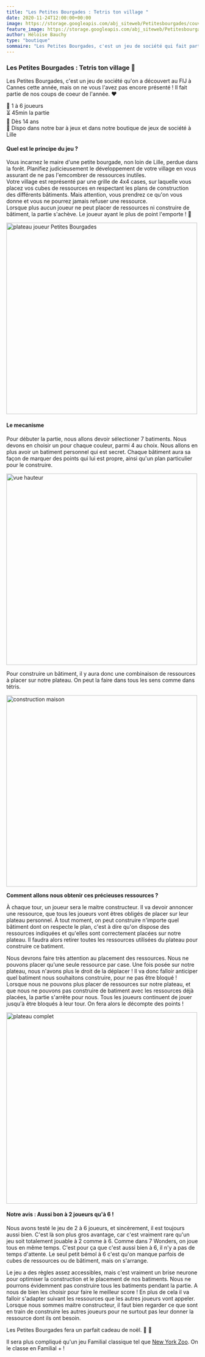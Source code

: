 ```yaml
---
title: "Les Petites Bourgades : Tetris ton village "
date: 2020-11-24T12:00:00+00:00
image: https://storage.googleapis.com/abj_siteweb/Petitesbourgades/couverture.jpg
feature_image: https://storage.googleapis.com/abj_siteweb/Petitesbourgades/couverture.jpg
author: Héloïse Bauchy
type: "boutique"
sommaire: "Les Petites Bourgades, c'est un jeu de société qui fait partie de nos coups de coeur de l'année"
---
```

### Les Petites Bourgades : Tetris ton village :post_office:

Les Petites Bourgades, c'est un jeu de société qu'on a découvert au FIJ à Cannes cette année, mais on ne vous l'avez pas encore présenté ! Il fait partie de nos coups de coeur de l'année. :heart:

:busts_in_silhouette:  1 à 6 joueurs <br>
:hourglass_flowing_sand: 45min la partie <br>
:birthday: Dès 14 ans <br>
:game_die: Dispo dans notre bar à jeux et dans notre boutique de jeux de société à Lille <br>


#### Quel est le principe du jeu ?

Vous incarnez le maire d'une petite bourgade, non loin de Lille, perdue dans la forêt. Planifiez judicieusement le développement de votre village en vous assurant de ne pas l'emcombrer de ressources inutiles. <br>
Votre village est représenté par une grille de 4x4 cases, sur laquelle vous placez vos cubes de ressources en respectant les plans de construction des différents bâtiments. Mais attention, vous prendrez ce qu'on vous donne et vous ne pourrez jamais refuser une ressource. <br>
Lorsque plus aucun joueur ne peut placer de ressources ni construire de bâtiment, la partie s'achève. Le joueur ayant le plus de point l'emporte ! :star2:

<img src="https://storage.googleapis.com/abj_siteweb/Petitesbourgades/zoom%20joli.jpg" alt="plateau joueur Petites Bourgades" width="500"/>

#### Le mecanisme

Pour débuter la partie, nous allons devoir sélectioner 7 batiments. Nous devons en choisir un pour chaque couleur, parmi 4 au choix.
Nous allons en plus avoir un batiment personnel qui est secret.
Chaque bâtiment aura sa façon de marquer des points qui lui est propre, ainsi qu'un plan particulier pour le construire.

<img src="https://storage.googleapis.com/abj_siteweb/Petitesbourgades/vue%20hauteur.jpg" alt="vue hauteur" width="500"/>

Pour construire un bâtiment, il y aura donc une combinaison de ressources à placer sur notre plateau. On peut la faire dans tous les sens comme dans tétris.

<img src="https://storage.googleapis.com/abj_siteweb/Petitesbourgades/construction%20maison.jpg" alt="construction maison" width="500"/>

**Comment allons nous obtenir ces précieuses ressources ?**

À chaque tour, un joueur sera le maitre constructeur. Il va devoir annoncer une ressource, que tous les joueurs vont êtres obligés de placer sur leur plateau personnel.
À tout moment, on peut construire n'importe quel bâtiment dont on respecte le plan, c'est à dire qu'on dispose des ressources indiquées et qu'elles sont correctement placées sur notre plateau. Il faudra alors retirer toutes les ressources utilisées du plateau pour construire ce batiment.

Nous devrons faire très attention au placement des ressources. Nous ne pouvons placer qu'une seule ressource par case. Une fois posée sur notre plateau, nous n'avons plus le droit de la déplacer ! Il va donc falloir anticiper quel batiment nous souhaitons construire, pour ne pas être bloqué !
Lorsque nous ne pouvons plus placer de ressources sur notre plateau, et que nous ne pouvons pas construire de batiment avec les ressources déjà placées, la partie s'arrête pour nous.
Tous les joueurs continuent de jouer jusqu'à être bloqués à leur tour. On fera alors le décompte des points !

<img src="https://storage.googleapis.com/abj_siteweb/Petitesbourgades/terrain%20complet%20vue%20diago.jpg" alt="plateau complet" width="500"/>


#### Notre avis : Aussi bon à 2 joueurs qu'à 6 !

Nous avons testé le jeu de 2 à 6 joueurs, et sincèrement, il est toujours aussi bien. C'est là son plus gros avantage, car c'est vraiment rare qu'un jeu soit totalement jouable à 2 comme à 6.
Comme dans 7 Wonders, on joue tous en même temps. C'est pour ça que c'est aussi bien à 6, il n'y a pas de temps d'attente.
Le seul petit bémol à 6 c'est qu'on manque parfois de cubes de ressources ou de bâtiment, mais on s'arrange.

Le jeu a des règles assez accessibles, mais c'est vraiment un brise neurone pour optimiser la construction et le placement de nos batiments. Nous ne pourrons évidemment pas construire tous les batiments pendant la partie. A nous de bien les choisir pour faire le meilleur score ! En plus de cela il va falloir s'adapter suivant les ressources que les autres joueurs vont appeler. Lorsque nous sommes maitre constructeur, il faut bien regarder ce que sont en train de construire les autres joueurs pour ne surtout pas leur donner la ressource dont ils ont besoin.

Les Petites Bourgades fera un parfait cadeau de noël. :gift: :santa:

Il sera plus compliqué qu'un jeu Familial classique tel que [New York Zoo](https://aubeaujeu.com/boutique/ny_zoo/). On le classe en Familial + !
